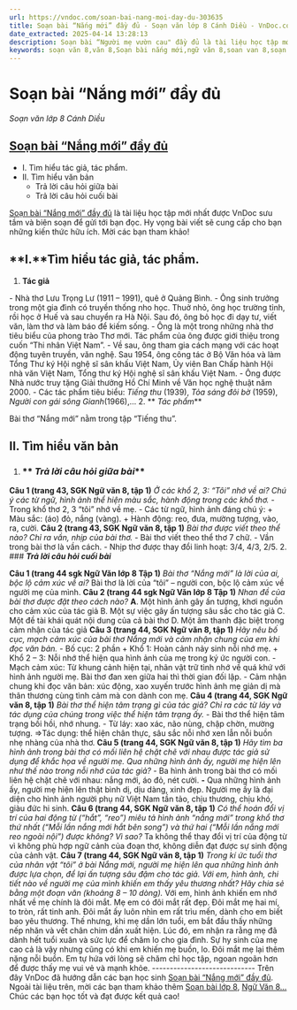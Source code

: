 ```yaml
---
url: https://vndoc.com/soan-bai-nang-moi-day-du-303635
title: Soạn bài “Nắng mới” đầy đủ - Soạn văn lớp 8 Cánh Diều - VnDoc.com
date_extracted: 2025-04-14 13:28:13
description: Soạn bài “Người mẹ vườn cau" đầy đủ là tài liệu học tập mới nhất được VnDoc sưu tầm và biên soạn để gửi tới bạn đọc. Hy vọng bài viết sẽ cung cấp cho bạn những kiến thức hữu ích.
keywords: soạn văn 8,văn 8,Soạn bài nắng mới,ngữ văn 8,soan van 8,soạn văn lớp 8,giải văn 8,soạn văn 8 tập 1,soạn văn 8 bài nắng mới,soạn nắng mới,soạn văn 8 cánh diều,văn 8 cánh diều,ngữ văn 8 cánh diều,nắng mới cánh diều,soạn thơ nắng mới,nắng mới đầy đủ,tác giả tác phẩm bài nắng mới
---
```


# Soạn bài “Nắng mới” đầy đủ
 _Soạn văn lớp 8 Cánh Diều_
## [Soạn bài “Nắng mới” đầy đủ](<https://vndoc.com/soan-bai-nang-moi-day-du-303635>)
  * I. Tìm hiểu tác giả, tác phẩm.
  * II. Tìm hiểu văn bản
    * Trả lời câu hỏi giữa bài
    * Trả lời câu hỏi cuối bài

[Soạn bài “Nắng mới” đầy đủ](<https://vndoc.com/soan-bai-nang-moi-day-du-303635>) là tài liệu học tập mới nhất được VnDoc sưu tầm và biên soạn để gửi tới bạn đọc. Hy vọng bài viết sẽ cung cấp cho bạn những kiến thức hữu ích. Mời các bạn tham khảo\!
## **I.****Tìm hiểu tác giả, tác phẩm.**
  1. **Tác giả**

\- Nhà thơ Lưu Trọng Lư \(1911 – 1991\), quê ở Quảng Bình.
\- Ông sinh trưởng trong một gia đình có truyền thống nho học. Thuở nhỏ, ông học trường tỉnh, rồi học ở Huế và sau chuyển ra Hà Nội. Sau đó, ông bỏ học đi dạy tư, viết văn, làm thơ và làm báo để kiếm sống.
\- Ông là một trong những nhà thơ tiêu biểu của phong trào Thơ mới. Tác phẩm của ông được giới thiệu trong cuốn “Thi nhân Việt Nam”.
\- Về sau, ông tham gia cách mạng với các hoạt động tuyên truyền, văn nghệ. Sau 1954, ông công tác ở Bộ Văn hóa và làm Tổng Thư ký Hội nghệ sĩ sân khấu Việt Nam, Ủy viên Ban Chấp hành Hội nhà văn Việt Nam, Tổng thư ký Hội nghệ sĩ sân khấu Việt Nam.
\- Ông được Nhà nước truy tặng Giải thưởng Hồ Chí Minh về Văn học nghệ thuật năm 2000.
\- Các tác phẩm tiêu biểu: _Tiếng thu_ \(1939\), _Tỏa sáng đôi bờ_ \(1959\), _Người con gái sông Gianh_\(1966\),…
  2. ** _Tác phẩm_**

Bài thơ “Nắng mới” nằm trong tập “Tiếng thu”.
## **II. Tìm hiểu văn bản**
  1. ### ** _Trả lời câu hỏi giữa bài_**

**Câu 1 \(trang 43, SGK Ngữ văn 8, tập 1\)**
_Ở các khổ 2, 3: “Tôi” nhớ về ai? Chú ý các từ ngữ, hình ảnh thể hiện màu sắc, hành động trong các khổ thơ._
\- Trong khổ thơ 2, 3 “tôi” nhớ về mẹ.
\- Các từ ngữ, hình ảnh đáng chú ý:
\+ Màu sắc: \(áo\) đỏ, nắng \(vàng\).
\+ Hành động: reo, đưa, mường tượng, vào, ra, cười.
**Câu 2 \(trang 43, SGK Ngữ văn 8, tập 1\)**
_Bài thơ được viết theo thể nào? Chỉ ra vần, nhịp của bài thơ._
\- Bài thơ viết theo thể thơ 7 chữ.
\- Vần trong bài thơ là vần cách.
\- Nhịp thơ được thay đổi linh hoạt: 3/4, 4/3, 2/5.
  2. ### **_Trả lời câu hỏi cuối bài_**

**Câu 1 \(trang 44 sgk Ngữ Văn lớp 8 Tập 1\)**
_Bài thơ “Nắng mới” là lời của ai, bộc lộ cảm xúc về ai?_
Bài thơ là lời của “tôi” – người con, bộc lộ cảm xúc về người mẹ của mình.
**Câu 2 \(trang 44 sgk Ngữ Văn lớp 8 Tập 1\)**
_Nhan đề của bài thơ được đặt theo cách nào?_
**A**. Một hình ảnh gây ấn tượng, khơi nguồn cho cảm xúc của tác giả
B. Một sự việc gây ấn tượng sâu sắc cho tác giả
C. Một đề tài khái quát nội dung của cả bài thơ
D. Một âm thanh đặc biệt trong cảm nhận của tác giả
**Câu 3 \(trang 44, SGK Ngữ văn 8, tập 1\)**
_Hãy nêu bố cục, mạch cảm xúc của bài thơ Nắng mới và cảm nhận chung của em khi đọc văn bản._
\- Bố cục: 2 phần
\+ Khổ 1: Hoàn cảnh nảy sinh nỗi nhớ mẹ.
\+ Khổ 2 – 3: Nỗi nhớ thể hiện qua hình ảnh của mẹ trong ký ức người con.
\- Mạch cảm xúc: Từ khung cảnh hiện tại, nhân vật trữ tình nhớ về quá khứ với hình ảnh người mẹ. Bài thơ đan xen giữa hai thì thời gian đối lập.
\- Cảm nhận chung khi đọc văn bản: xúc động, xao xuyến trước hình ảnh mẹ giản dị mà thân thương cùng tình cảm mà con dành con mẹ.
**Câu 4 \(trang 44, SGK Ngữ văn 8, tập 1\)**
_Bài thơ thể hiện tâm trạng gì của tác giả? Chỉ ra các từ láy và tác dụng của chúng trong việc thể hiện tâm trạng ấy._
\- Bài thơ thể hiện tâm trạng bồi hồi, nhớ nhung.
\- Từ láy: xao xác, não nùng, chập chờn, mường tượng.
⇒Tác dụng: thể hiện chân thực, sâu sắc nỗi nhớ xen lẫn nỗi buồn nhẹ nhàng của nhà thơ.
**Câu 5 \(trang 44, SGK Ngữ văn 8, tập 1\)**
_Hãy tìm ba hình ảnh trong bài thơ có mối liên hệ chặt chẽ với nhau được tác giả sử dụng để khắc họa về người mẹ. Qua những hình ảnh ấy, người mẹ hiện lên như thế nào trong nỗi nhớ của tác giả?_
\- Ba hình ảnh trong bài thơ có mối liên hệ chặt chẽ với nhau: nắng mới, áo đỏ, nét cười.
**-** Qua những hình ảnh ấy, người mẹ hiện lên thật bình dị, dịu dàng, xinh đẹp. Người mẹ ấy là đại diện cho hình ảnh người phụ nữ Việt Nam tần tảo, chịu thương, chịu khó, giàu đức hi sinh.
**Câu 6 \(trang 44, SGK Ngữ văn 8, tập 1\)**
_Có thể hoán đổi vị trí của hai động từ \(“hắt”, “reo”\) miêu tả hình ảnh “nắng mới” trong khổ thơ thứ nhất \(“Mỗi lần nắng mới hắt bên song”\) và thứ hai \(“Mỗi lần nắng mới reo ngoài nội”\) được không? Vì sao?_
Ta không thể thay đổi vị trí của động từ vì không phù hợp ngữ cảnh của đoạn thơ, không diễn đạt được sự sinh động của cảnh vật.
**Câu 7 \(trang 44, SGK Ngữ văn 8, tập 1\)**
_Trong kí ức tuổi thơ của nhân vật “tôi” ở bài Nắng mới, người mẹ hiện lên qua những hình ảnh được lựa chọn, để lại ấn tượng sâu đậm cho tác giả. Với em, hình ảnh, chi tiết nào về người mẹ của mình khiến em thấy yêu thương nhất? Hãy chia sẻ bằng một đoạn văn \(khoảng 8 – 10 dòng\)._
Với em, hình ảnh khiến em nhớ nhất về mẹ chính là đôi mắt. Mẹ em có đôi mắt rất đẹp. Đôi mắt mẹ hai mí, to tròn, rất tinh anh. Đôi mắt ấy luôn nhìn em rất trìu mến, dành cho em biết bao yêu thương. Thế nhưng, khi mẹ dần lớn tuổi, em bắt đầu thấy những nếp nhăn và vết chân chim dần xuất hiện. Lúc đó, em nhận ra rằng mẹ đã dành hết tuổi xuân và sức lực để chăm lo cho gia đình. Sự hy sinh của mẹ cao cả là vậy nhưng cũng có khi em khiến mẹ buồn, lo. Đôi mắt mẹ lại thêm nặng nỗi buồn. Em tự hứa với lòng sẽ chăm chỉ học tập, ngoan ngoãn hơn để được thấy mẹ vui vẻ và mạnh khỏe.
\-----------------------------
Trên đây VnDoc đã hướng dẫn các bạn học sinh [Soạn bài “Nắng mới” đầy đủ](<https://vndoc.com/soan-bai-lop-8-toi-di-hoc-108677>). Ngoài tài liệu trên, mời các bạn tham khảo thêm [Soạn bài lớp 8](<https://vndoc.com/soan-bai-lop8>), [Ngữ Văn 8... ](<https://vndoc.com/ngu-van-lop8>)Chúc các bạn học tốt và đạt được kết quả cao\!
